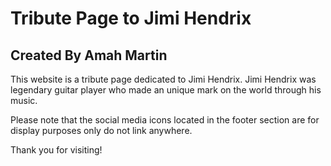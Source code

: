 Tribute Page to Jimi Hendrix
===

Created By **Amah Martin**
---

This website is a tribute page dedicated to Jimi Hendrix. Jimi Hendrix was legendary guitar player who made an unique mark on the world through his music.

Please note that the social media icons located in the footer section are for display purposes only do not link anywhere.

Thank you for visiting!
